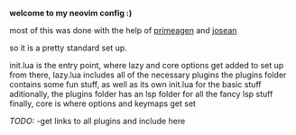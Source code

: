 **welcome to my neovim config :)**

most of this was done with the help of [primeagen](https://www.youtube.com/watch?v=w7i4amO_zaE) and [josean](https://www.youtube.com/watch?v=vdn_pKJUda8)

so it is a pretty standard set up.

init.lua is the entry point, where lazy and core options get added to set up
from there, lazy.lua includes all of the necessary plugins
the plugins folder contains some fun stuff, as well as its own init.lua for the basic stuff
aditionally, the plugins folder has an lsp folder for all the fancy lsp stuff
finally, core is where options and keymaps get set

_TODO:_
-get links to all plugins and include here

